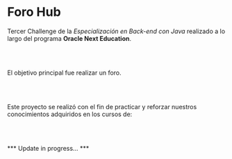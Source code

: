 # Foro Hub

Tercer Challenge de la *Especialización en Back-end con Java* realizado a lo largo del programa **Oracle Next Education**.

<br>
<br>

El objetivo principal fue realizar un foro.

<br>
<br>

Este proyecto se realizó con el fin de practicar y reforzar nuestros conocimientos adquiridos en los cursos de:


<br>
<br>

*** Update in progress... ***
